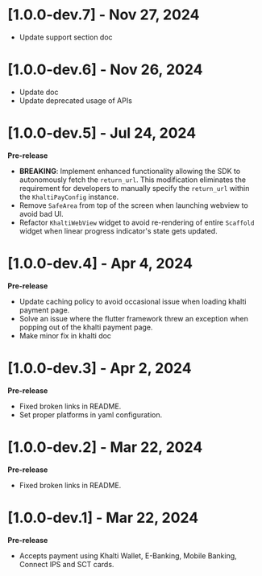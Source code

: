 # [1.0.0-dev.7] - Nov 27, 2024
- Update support section doc

# [1.0.0-dev.6] - Nov 26, 2024
- Update doc
- Update deprecated usage of APIs

# [1.0.0-dev.5] - Jul 24, 2024
**Pre-release**
- **BREAKING**: Implement enhanced functionality allowing the SDK to autonomously fetch the `return_url`. This modification eliminates the requirement for developers to manually specify the `return_url` within the `KhaltiPayConfig` instance.
- Remove `SafeArea` from top of the screen when launching webview to avoid bad UI.
- Refactor `KhaltiWebView` widget to avoid re-rendering of entire `Scaffold` widget when linear progress indicator's state gets updated.

# [1.0.0-dev.4] - Apr 4, 2024
**Pre-release**
- Update caching policy to avoid occasional issue when loading khalti payment page.
- Solve an issue where the flutter framework threw an exception when popping out of the khalti payment page.
- Make minor fix in khalti doc
  
# [1.0.0-dev.3] - Apr 2, 2024
**Pre-release**
- Fixed broken links in README.
- Set proper platforms in yaml configuration.

# [1.0.0-dev.2] - Mar 22, 2024
**Pre-release**
- Fixed broken links in README.

# [1.0.0-dev.1] - Mar 22, 2024
**Pre-release**
- Accepts payment using Khalti Wallet, E-Banking, Mobile Banking, Connect IPS and SCT cards.
